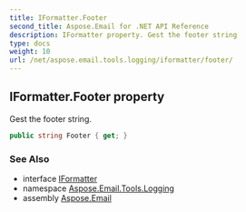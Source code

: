 ```yaml
---
title: IFormatter.Footer
second_title: Aspose.Email for .NET API Reference
description: IFormatter property. Gest the footer string
type: docs
weight: 10
url: /net/aspose.email.tools.logging/iformatter/footer/
---
```

## IFormatter.Footer property

Gest the footer string.

```csharp
public string Footer { get; }
```

### See Also

* interface [IFormatter](../)
* namespace [Aspose.Email.Tools.Logging](../../iformatter/)
* assembly [Aspose.Email](../../../)


